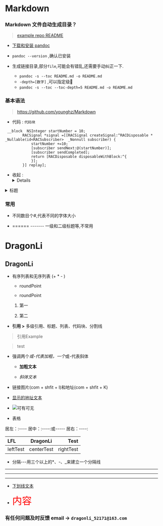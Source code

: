 # Markdown

### Markdown 文件自动生成目录？

>  [example repo README](https://github.com/DevDragonLi/iOSDevNotesAndInterviews)

- [下载和安装 pandoc](https://github.com/jgm/pandoc/releases)
- `pandoc --version` ,确认已安装 
- 生成链接目录,部分`file`,可能会有错乱,还需要手动纠正一下.

	- `pandoc -s --toc README.md -o README.md` 
	- `-depth=[数字]` ,可以指定级🌲
	- `pandoc -s --toc --toc-depth=5 README.md -o README.md `


### 基本语法

> https://github.com/younghz/Markdown

- 代码 : ``` 代码块 ```

```objc
 __block  NSInteger startNumber = 10;
        RACSignal *signal =[[RACSignal createSignal:^RACDisposable * _Nullable(id<RACSubscriber>  _Nonnull subscriber) {
            startNumber +=10;
            [subscriber sendNext:@(startNumber)];
            [subscriber sendCompleted];
            return [RACDisposable disposableWithBlock:^{
            }];
        }] replay];

```

- 收起 :<details>

<details>
<summary> 标题 </summary>

- 1.不同数目个#,代表不同的字体大小  
- ======  -------  一级和二级标题等,不常用
</details>




###  常用

-  不同数目个#,代表不同的字体大小


- ======  -------  一级和二级标题等,不常用

DragonLi
======
DragonLi
----------

- 有序列表和无序列表 (+ * - )

	- roundPoint
	
	- roundPoint
	
	1. 第一
	
	
	2. 第二


- **引用 >**  多级引用、标题、列表、代码块、分割线

> 引用Example

> test

- 强调两个*或-代表加粗，一个*或-代表斜体
 
	- **加粗文本**
	  
	-  *斜体文本* 


- 链接图片(com + shfit + I)和地址(com + shfit + K)

- [显示的地址文本](https://github.com/DevDragonLi)

- ![可有可无](图片地址)


-  表格

居左：:----
居中：:----:或-----
居右：----:


|LFL|DragonLi|Test|
|:---|:---:|---:|
|leftTest| centerTest |rightTest|


- 分隔---用三个以上的*、-、_来建立一个分隔线

***

---

___


- <u>下划线文本</u>

- <font face="微软雅黑" color="red" size="6">内容</font>


### 有任何问题及时反馈 email -> `dragonli_52171@163.com` 


